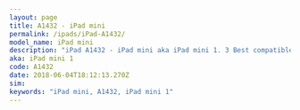 ```yaml
---
layout: page
title: A1432 - iPad mini
permalink: /ipads/iPad-A1432/
model_name: iPad mini
description: "iPad A1432 - iPad mini aka iPad mini 1. 3 Best compatible iPad cases, pens, chargers and keyboards."
aka: iPad mini 1
code: A1432
date: 2018-06-04T18:12:13.270Z
sim: 
keywords: "iPad mini, A1432, iPad mini 1"
---
```

